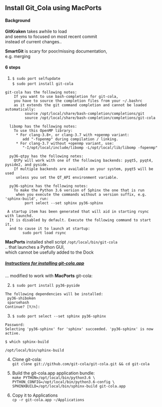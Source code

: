 ---
---
## Install Git_Cola using MacPorts

#### Background
**GitKraken** takes awhile to load  
 and seems to focused on most recent commit  
 instead of current changes..  

**SmartGit** is scary for poor/missing documentation,  
e.g. merging  

#### 6 steps
1. `$ sudo port selfupdate`  
   `$ sudo port install git-cola`
```
git-cola has the following notes:
    If you want to use bash-completion for git-cola,
    you have to source the completion files from your ~/.bashrc
    as it extends the git command completion and cannot be loaded automatically:
         source /opt/local/share/bash-completion/completions/git
         source /opt/local/share/bash-completion/completions/git-cola

  libomp has the following notes:
    To use this OpenMP library:
     * For clang-3.8+, or clang-3.7 with +openmp variant:
        add "-fopenmp" during compilation / linking.
     * For clang-3.7 without +openmp variant, use:
        "-I/opt/local/include/libomp -L/opt/local/lib/libomp -fopenmp"

  py36-qtpy has the following notes:
    QtPy will work with one of the following backends: pyqt5, pyqt4, pyside2, and pyside.
    If multiple backends are available on your system, pyqt5 will be used
     unless you set the QT_API environment variable.

  py36-sphinx has the following notes:
    To make the Python 3.6 version of Sphinx the one that is run
     when you execute the commands without a version suffix, e.g. 'sphinx-build', run:
         port select --set sphinx py36-sphinx

 A startup item has been generated that will aid in starting rsync with launchd.
  It is disabled by default. Execute the following command to start it,
  and to cause it to launch at startup:
        sudo port load rsync
```

**MacPorts** installed shell script `/opt/local/bin/git-cola`  
.. that launches a Python GUI,  
   which cannot be usefully added to the Dock

##### [Instructions for installing git-cola.app](https://github.com/git-cola/git-cola)
... modified to work with **MacPorts** git-cola:

2. `$ sudo port install py36-pyside`
```
The following dependencies will be installed:
 py36-shiboken
 sparsehash
Continue? [Y/n]:
```
3. `$ sudo port select --set sphinx py36-sphinx`
```
Password:
Selecting 'py36-sphinx' for 'sphinx' succeeded. 'py36-sphinx' is now active.
```
`$ which sphinx-build`
```
/opt/local/bin/sphinx-build
```

4. Clone git-cola:  
`git clone git://github.com/git-cola/git-cola.git && cd git-cola`

5. Build the git-cola.app application bundle:  
`make PYTHON=/opt/local/bin/python3.6 \
    PYTHON_CONFIG=/opt/local/bin/python3.6-config \
    SPHINXBUILD=/opt/local/bin/sphinx-build git-cola.app`

6. Copy it to Applications  
`cp -r git-cola.app ~/Applications`


